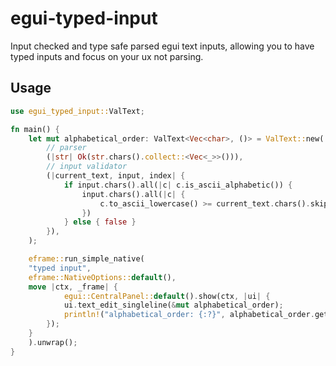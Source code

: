 # egui-typed-input

Input checked and type safe parsed egui text inputs, allowing you to have typed inputs and focus on your ux not parsing.

## Usage
```rust
use egui_typed_input::ValText;

fn main() {
    let mut alphabetical_order: ValText<Vec<char>, ()> = ValText::new(
        // parser
        (|str| Ok(str.chars().collect::<Vec<_>>())),
        // input validator
        (|current_text, input, index| {
            if input.chars().all(|c| c.is_ascii_alphabetic()) {
                input.chars().all(|c| {
                    c.to_ascii_lowercase() >= current_text.chars().skip(index.saturating_sub(1)).take(1).last().unwrap_or('a')
                })
            } else { false }
        }),
    );

    eframe::run_simple_native(
    "typed input",
    eframe::NativeOptions::default(),
    move |ctx, _frame| {
            egui::CentralPanel::default().show(ctx, |ui| {
            ui.text_edit_singleline(&mut alphabetical_order);
            println!("alphabetical_order: {:?}", alphabetical_order.get_val());
        });
    }
    ).unwrap();
}
```